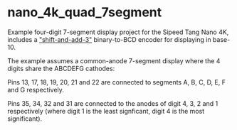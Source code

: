 # nano_4k_quad_7segment

Example four-digit 7-segment display project for the Sipeed Tang Nano 4K, includes a ["shift-and-add-3"](https://en.wikipedia.org/wiki/Double_dabble) binary-to-BCD encoder for displaying in base-10.

The example assumes a common-anode 7-segment display where the 4 digits share the ABCDEFG cathodes:

Pins 13, 17, 18, 19, 20, 21 and 22 are connected to segments A, B, C, D, E, F and G respectively.

Pins 35, 34, 32 and 31 are connected to the anodes of digit 4, 3, 2 and 1 respectively (where digit 1 is the least signficant, digit 4 is the most significant).

